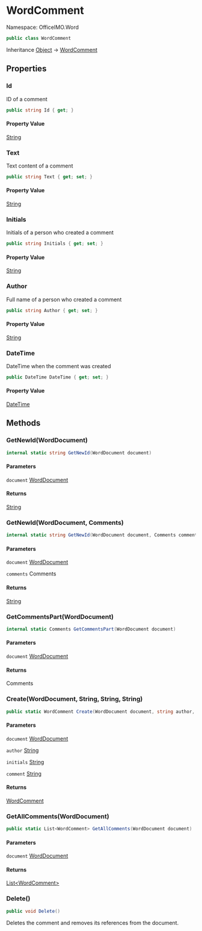 # WordComment

Namespace: OfficeIMO.Word

```csharp
public class WordComment
```

Inheritance [Object](https://docs.microsoft.com/en-us/dotnet/api/system.object) → [WordComment](./officeimo.word.wordcomment.md)

## Properties

### **Id**

ID of a comment

```csharp
public string Id { get; }
```

#### Property Value

[String](https://docs.microsoft.com/en-us/dotnet/api/system.string)<br>

### **Text**

Text content of a comment

```csharp
public string Text { get; set; }
```

#### Property Value

[String](https://docs.microsoft.com/en-us/dotnet/api/system.string)<br>

### **Initials**

Initials of a person who created a comment

```csharp
public string Initials { get; set; }
```

#### Property Value

[String](https://docs.microsoft.com/en-us/dotnet/api/system.string)<br>

### **Author**

Full name of a person who created a comment

```csharp
public string Author { get; set; }
```

#### Property Value

[String](https://docs.microsoft.com/en-us/dotnet/api/system.string)<br>

### **DateTime**

DateTime when the comment was created

```csharp
public DateTime DateTime { get; set; }
```

#### Property Value

[DateTime](https://docs.microsoft.com/en-us/dotnet/api/system.datetime)<br>

## Methods

### **GetNewId(WordDocument)**

```csharp
internal static string GetNewId(WordDocument document)
```

#### Parameters

`document` [WordDocument](./officeimo.word.worddocument.md)<br>

#### Returns

[String](https://docs.microsoft.com/en-us/dotnet/api/system.string)<br>

### **GetNewId(WordDocument, Comments)**

```csharp
internal static string GetNewId(WordDocument document, Comments comments)
```

#### Parameters

`document` [WordDocument](./officeimo.word.worddocument.md)<br>

`comments` Comments<br>

#### Returns

[String](https://docs.microsoft.com/en-us/dotnet/api/system.string)<br>

### **GetCommentsPart(WordDocument)**

```csharp
internal static Comments GetCommentsPart(WordDocument document)
```

#### Parameters

`document` [WordDocument](./officeimo.word.worddocument.md)<br>

#### Returns

Comments<br>

### **Create(WordDocument, String, String, String)**

```csharp
public static WordComment Create(WordDocument document, string author, string initials, string comment)
```

#### Parameters

`document` [WordDocument](./officeimo.word.worddocument.md)<br>

`author` [String](https://docs.microsoft.com/en-us/dotnet/api/system.string)<br>

`initials` [String](https://docs.microsoft.com/en-us/dotnet/api/system.string)<br>

`comment` [String](https://docs.microsoft.com/en-us/dotnet/api/system.string)<br>

#### Returns

[WordComment](./officeimo.word.wordcomment.md)<br>

### **GetAllComments(WordDocument)**

```csharp
public static List<WordComment> GetAllComments(WordDocument document)
```

#### Parameters

`document` [WordDocument](./officeimo.word.worddocument.md)<br>

#### Returns

[List&lt;WordComment&gt;](https://docs.microsoft.com/en-us/dotnet/api/system.collections.generic.list-1)<br>

### **Delete()**

```csharp
public void Delete()
```

Deletes the comment and removes its references from the document.
